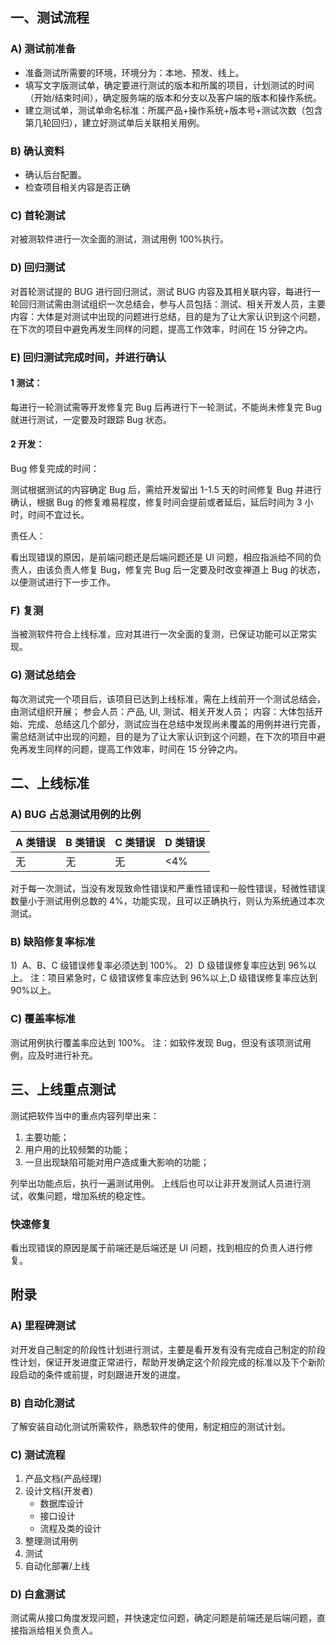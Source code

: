 ## 一、测试流程

### A) 测试前准备

-   准备测试所需要的环境，环境分为：本地、预发、线上。
-   填写文字版测试单，确定要进行测试的版本和所属的项目，计划测试的时间（开始/结束时间），确定服务端的版本和分支以及客户端的版本和操作系统。
-   建立测试单，测试单命名标准：所属产品+操作系统+版本号+测试次数（包含第几轮回归），建立好测试单后关联相关用例。

### B) 确认资料

-   确认后台配置。
-   检查项目相关内容是否正确

### C) 首轮测试

对被测软件进行一次全面的测试，测试用例 100%执行。

### D) 回归测试

对首轮测试提的 BUG 进行回归测试，测试 BUG 内容及其相关联内容，每进行一轮回归测试需由测试组织一次总结会，参与人员包括：测试、相关开发人员，主要内容：大体是对测试中出现的问题进行总结，目的是为了让大家认识到这个问题，在下次的项目中避免再发生同样的问题，提高工作效率，时间在 15 分钟之内。

### E) 回归测试完成时间，并进行确认

#### 1 测试：

每进行一轮测试需等开发修复完 Bug 后再进行下一轮测试，不能尚未修复完 Bug 就进行测试，一定要及时跟踪 Bug 状态。

#### 2 开发：

Bug 修复完成的时间：

测试根据测试的内容确定 Bug 后，需给开发留出 1-1.5 天的时间修复 Bug 并进行确认，根据 Bug 的修复难易程度，修复时间会提前或者延后，延后时间为 3 小时，时间不宜过长。

责任人：

看出现错误的原因，是前端问题还是后端问题还是 UI 问题，相应指派给不同的负责人，由该负责人修复 Bug，修复完 Bug 后一定要及时改变禅道上 Bug 的状态，以便测试进行下一步工作。

### F) 复测

当被测软件符合上线标准，应对其进行一次全面的复测，已保证功能可以正常实现。

### G) 测试总结会

每次测试完一个项目后，该项目已达到上线标准，需在上线前开一个测试总结会，由测试组织开展；
参会人员：产品, UI, 测试、相关开发人员；
内容：大体包括开始、完成、总结这几个部分，测试应当在总结中发现尚未覆盖的用例并进行完善，需总结测试中出现的问题，目的是为了让大家认识到这个问题，在下次的项目中避免再发生同样的问题，提高工作效率，时间在 15 分钟之内。

## 二、上线标准

### A) BUG 占总测试用例的比例

| A 类错误 | B 类错误 | C 类错误 | D 类错误 |
| -------- | -------- | -------- | -------- |
| 无       | 无       | 无       | <4%      |

对于每一次测试，当没有发现致命性错误和严重性错误和一般性错误，轻微性错误数量小于测试用例总数的 4%，功能实现，且可以正确执行，则认为系统通过本次测试。

### B) 缺陷修复率标准

1)  A、B、C 级错误修复率必须达到 100%。
2)  D 级错误修复率应达到 96%以上。
注：项目紧急时，C 级错误修复率应达到 96%以上,D 级错误修复率应达到 90%以上。

### C) 覆盖率标准

测试用例执行覆盖率应达到 100%。
注：如软件发现 Bug，但没有该项测试用例，应及时进行补充。

## 三、上线重点测试

测试把软件当中的重点内容列举出来：

1. 主要功能；
1. 用户用的比较频繁的功能；
1. 一旦出现缺陷可能对用户造成重大影响的功能；

列举出功能点后，执行一遍测试用例。
上线后也可以让非开发测试人员进行测试，收集问题，增加系统的稳定性。

### 快速修复

看出现错误的原因是属于前端还是后端还是 UI 问题，找到相应的负责人进行修复。

## 附录

### A) 里程碑测试

对开发自己制定的阶段性计划进行测试，主要是看开发有没有完成自己制定的阶段性计划，保证开发进度正常进行，帮助开发确定这个阶段完成的标准以及下个新阶段启动的条件或前提，时刻跟进开发的进度。

### B) 自动化测试

了解安装自动化测试所需软件，熟悉软件的使用，制定相应的测试计划。

### C) 测试流程

1. 产品文档(产品经理)
1. 设计文档(开发者)
    - 数据库设计
    - 接口设计
    - 流程及类的设计
1. 整理测试用例
1. 测试
1. 自动化部署/上线

### D) 白盒测试

测试需从接口角度发现问题，并快速定位问题，确定问题是前端还是后端问题，直接指派给相关负责人。
